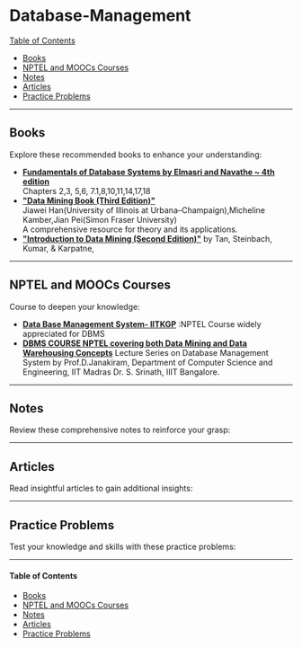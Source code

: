 # Database-Management

[Table of Contents](#table-of-contents)  
* [Books](#books)  
* [NPTEL and MOOCs Courses](#course)  
* [Notes](#notes)  
* [Articles](#articles)  
* [Practice Problems](#practice-problems)


---

## <a name="books"></a>Books

Explore these recommended books to enhance your understanding:

<!--
- [**"All of Statistics: A Concise Course in Statistical Inference"**](https://egrcc.github.io/docs/math/all-of-statistics.pdf) by  Larry Wasserman 
  A comprehensive resource for statistical theory and its applications.
-->

- **[Fundamentals of Database Systems by Elmasri and Navathe ~ 4th edition](http://www.uoitc.edu.iq/images/documents/informatics-institute/Competitive_exam/Database_Systems.pdf)** \
Chapters 2,3, 5,6, 7.1,8,10,11,14,17,18
- [**"Data Mining Book (Third Edition)"**](https://www.sku.ac.ir/Datafiles/BookLibrary/43/Data-Mining-Concepts-and-Techniques-Han.pdf) \
  Jiawei Han(University of Illinois at Urbana–Champaign),Micheline Kamber,Jian Pei(Simon Fraser University)\
  A comprehensive resource for theory and its applications.
- [**"Introduction to Data Mining (Second Edition)"**](https://www-users.cse.umn.edu/~kumar001/dmbook/index.php) by Tan, Steinbach, Kumar, & Karpatne,


---

## <a name="course"></a>NPTEL and MOOCs Courses

Course to deepen your knowledge:

- **[Data Base Management System- IITKGP](https://www.youtube.com/playlist?list=PLIwC9bZ0rmjSkm1VRJROX4vP2YMIf4Ebh)** :NPTEL Course widely appreciated for DBMS
- **[DBMS COURSE NPTEL covering both Data Mining and Data Warehousing Concepts](https://www.youtube.com/playlist?list=PL9426FE14B809CC41)**  Lecture Series on Database Management System by Prof.D.Janakiram, Department of Computer Science and Engineering,  IIT Madras  Dr. S. Srinath, IIIT Bangalore.

---

## <a name="notes"></a>Notes

Review these comprehensive notes to reinforce your grasp:

---

## <a name="articles"></a>Articles

Read insightful articles to gain additional insights:

---

## <a name="practice-problems"></a>Practice Problems

Test your knowledge and skills with these practice problems:

---

#### <a name="table-of-contents"></a>Table of Contents

* [Books](#books)  
* [NPTEL and MOOCs Courses](#course)  
* [Notes](#notes)  
* [Articles](#articles)  
* [Practice Problems](#practice-problems)

